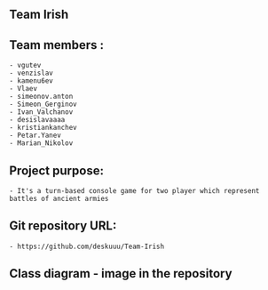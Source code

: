 ## Team Irish

## Team members :

    - vgutev 
    - venzislav
    - kamenu6ev
    - Vlaev
    - simeonov.anton
    - Simeon_Gerginov
    - Ivan_Valchanov
    - desislavaaaa
    - kristiankanchev
    - Petar.Yanev
    - Marian_Nikolov

## Project purpose:

    - It's a turn-based console game for two player which represent battles of ancient armies

## Git repository URL:

    - https://github.com/deskuuu/Team-Irish

## Class diagram - image in the repository

    